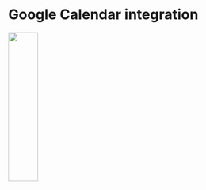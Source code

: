 # Google Calendar integration

[<img src="https://firebasestorage.googleapis.com/v0/b/bkind-a71be.appspot.com/o/images%2Fpublic%2Fdeploy_on_devscore2-high-res.png?alt=media&token=ec117ba5-3915-482e-b011-e25304bb94b4" height="300px" width="60px">](https://app.devscore.dev/functions/editor?gitPath=https://github.com/DevScoreInc/samples&dirPath=google-calendar)



